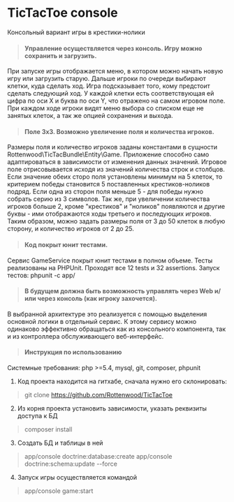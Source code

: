 TicTacToe console
=================
Консольный вариант игры в крестики-нолики

> #### Управление осуществляется через консоль. Игру можно сохранить и загрузить.

При запуске игры отображается меню, в котором можно начать новую игру или загрузить старую. Дальше игроки по очереди выбирают клетки, куда сделать ход. Игра подсказывает того, кому предстоит сделать следующий ход. У каждой клетки есть соответствующая ей цифра по оси Х и буква по оси Y, что отражено на самом игровом поле. При каждом ходе игроки видят меню выбора со списком еще не занятых клеток, а так же опцией сохранения и выхода.

> #### Поле 3х3. Возможно увеличение поля и количества игроков.

Размеры поля и количество игроков заданы константами в сущности Rottenwood\TicTacBundle\Entity\Game. Приложение способно само адаптироваться в зависимости от изменения данных значений. Игровое поле отрисовывается исходя из значений количества строк и столбцов. Если значение обеих сторо поля установлены минимум на 5 клеток, то критерием победы становится 5 поставленных крестиков-ноликов подряд. Если одна из сторон поля меньше 5 - для победы нужно собрать серию из 3 символов. Так же, при увеличении количества игроков больше 2, кроме "крестиков" и "ноликов" появляются и другие буквы - ими отображаются ходы третьего и последующих игроков. Таким образом, можно задать размеры поля от 3 до 50 клеток в любую сторону, и количество игроков от 2 до 25.

> #### Код покрыт юнит тестами.

Сервис GameService покрыт юнит тестами в полном объеме. Тесты реализованы на PHPUnit. Проходят все 12 tests и 32 assertions. Запуск тестов: phpunit -c app/

> #### В будущем должна быть возможность управлять через Web и/или через консоль (как игроку захочется).

В выбранной архитектуре это реализуется с помощью выделения основной логики в отдельный сервис. К этому сервису можно одинаково эффективно обращаться как из консольного компонента, так и из контроллера обслуживающего веб-интерфейс.

> #### Инструкция по использованию

Системные требования: php >=5.4, mysql, git, composer, phpunit

1. Код проекта находится на гитхабе, сначала нужно его склонировать:
> git clone https://github.com/Rottenwood/TicTacToe

2. Из корня проекта установить зависимости, указать реквизиты доступа к БД
> composer install

3. Создать БД и таблицы в ней
> app/console doctrine:database:create
> app/console doctrine:schema:update --force

4. Запуск игры осуществляется командой
> app/console game:start
